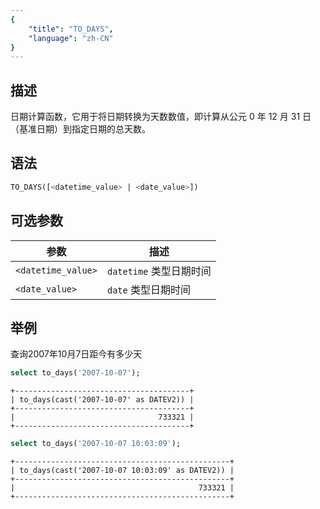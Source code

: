 ```yaml
---
{
    "title": "TO_DAYS",
    "language": "zh-CN"
}
---
```


<!-- 
Licensed to the Apache Software Foundation (ASF) under one
or more contributor license agreements.  See the NOTICE file
distributed with this work for additional information
regarding copyright ownership.  The ASF licenses this file
to you under the Apache License, Version 2.0 (the
"License"); you may not use this file except in compliance
with the License.  You may obtain a copy of the License at

  http://www.apache.org/licenses/LICENSE-2.0

Unless required by applicable law or agreed to in writing,
software distributed under the License is distributed on an
"AS IS" BASIS, WITHOUT WARRANTIES OR CONDITIONS OF ANY
KIND, either express or implied.  See the License for the
specific language governing permissions and limitations
under the License.
-->


## 描述
日期计算函数，它用于将日期转换为天数数值，即计算从公元 0 年 12 月 31 日（基准日期）到指定日期的总天数。

## 语法

```sql
TO_DAYS([<datetime_value> | <date_value>])
```

## 可选参数
| 参数              | 描述                    |
|-----------------|-----------------------|
| `<datetime_value>` | `datetime` 类型日期时间 |
| `<date_value>`     | `date` 类型日期时间     |


## 举例

查询2007年10月7日距今有多少天
```sql
select to_days('2007-10-07');
```
```text
+---------------------------------------+
| to_days(cast('2007-10-07' as DATEV2)) |
+---------------------------------------+
|                                733321 |
+---------------------------------------+
```

```sql
select to_days('2007-10-07 10:03:09');
```
```text
+------------------------------------------------+
| to_days(cast('2007-10-07 10:03:09' as DATEV2)) |
+------------------------------------------------+
|                                         733321 |
+------------------------------------------------+
```